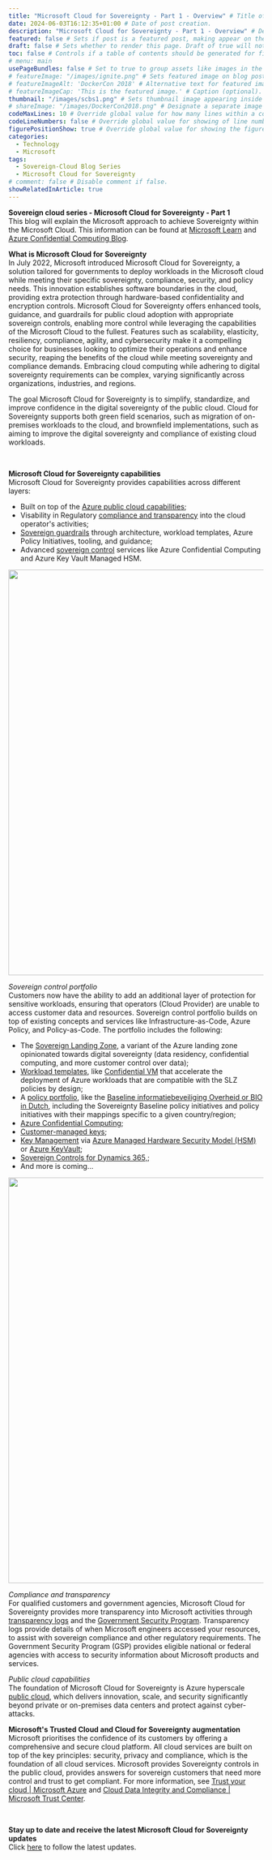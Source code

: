 ```yaml
---
title: "Microsoft Cloud for Sovereignty - Part 1 - Overview" # Title of the blog post.
date: 2024-06-03T16:12:35+01:00 # Date of post creation.
description: "Microsoft Cloud for Sovereignty - Part 1 - Overview" # Description used for search engine.
featured: false # Sets if post is a featured post, making appear on the home page side bar.
draft: false # Sets whether to render this page. Draft of true will not be rendered.
toc: false # Controls if a table of contents should be generated for first-level links automatically.
# menu: main
usePageBundles: false # Set to true to group assets like images in the same folder as this post.
# featureImage: "/images/ignite.png" # Sets featured image on blog post.
# featureImageAlt: 'DockerCon 2018' # Alternative text for featured image.
# featureImageCap: 'This is the featured image.' # Caption (optional).
thumbnail: "/images/scbs1.png" # Sets thumbnail image appearing inside card on homepage.
# shareImage: "/images/DockerCon2018.png" # Designate a separate image for social media sharing.
codeMaxLines: 10 # Override global value for how many lines within a code block before auto-collapsing.
codeLineNumbers: false # Override global value for showing of line numbers within code block.
figurePositionShow: true # Override global value for showing the figure label.
categories:
  - Technology
  - Microsoft
tags:
  - Sovereign-Cloud Blog Series
  - Microsoft Cloud for Sovereignty
# comment: false # Disable comment if false.
showRelatedInArticle: true
---
```

<B>Sovereign cloud series - Microsoft Cloud for Sovereignty - Part 1</b> <br>
This blog will explain the Microsoft approach to achieve Sovereignty within the Microsoft Cloud. This information can be found at <a href="https://learn.microsoft.com/en-us/industry/sovereignty/sovereignty-capabilities">Microsoft Learn</a> and <a href="https://techcommunity.microsoft.com/t5/azure-confidential-computing/bg-p/AzureConfidentialComputingBlog">Azure Confidential Computing Blog</a>.

<B>What is Microsoft Cloud for Sovereignty</B> <br>
In July 2022, Microsoft introduced Microsoft Cloud for Sovereignty, a solution tailored for governments to deploy workloads in the Microsoft cloud while meeting their specific sovereignty, compliance, security, and policy needs. This innovation establishes software boundaries in the cloud, providing extra protection through hardware-based confidentiality and encryption controls. Microsoft Cloud for Sovereignty offers enhanced tools, guidance, and guardrails for public cloud adoption with appropriate sovereign controls, enabling more control while leveraging the capabilities of the Microsoft Cloud to the fullest. Features such as scalability, elasticity, resiliency, compliance, agility, and cybersecurity make it a compelling choice for businesses looking to optimize their operations and enhance security, reaping the benefits of the cloud while meeting sovereignty and compliance demands. Embracing cloud computing while adhering to digital sovereignty requirements can be complex, varying significantly across organizations, industries, and regions.

The goal Microsoft Cloud for Sovereignty is to simplify, standardize, and improve confidence in the digital sovereignty of the public cloud. Cloud for Sovereignty supports both green field scenarios, such as migration of on-premises workloads to the cloud, and brownfield implementations, such as aiming to improve the digital sovereignty and compliance of existing cloud workloads.

<br> 

<B>Microsoft Cloud for Sovereignty capabilities</B> <br>
Microsoft Cloud for Sovereignty provides capabilities across different layers: <br>
  - Built on top of the <a href="https://learn.microsoft.com/en-us/industry/sovereignty/sovereignty-capabilities#public-cloud-capabilities">Azure public cloud capabilities</a>; <br>
  - Visability in Regulatory <a href="https://learn.microsoft.com/en-us/industry/sovereignty/sovereignty-capabilities#compliance-and-transparency">compliance and transparency</a> into the cloud operator's activities; <br>
  - <a href="https://learn.microsoft.com/en-us/industry/sovereignty/sovereignty-capabilities#sovereign-guardrails-and-guidance">Sovereign guardrails</a> through architecture, workload templates, Azure Policy Initiatives, tooling, and guidance; <br>
  - Advanced <a href="https://learn.microsoft.com/en-us/industry/sovereignty/sovereignty-capabilities#sovereign-control-portfolio">sovereign control</a> services like Azure Confidential Computing and Azure Key Vault Managed HSM.

<img src="/images/mcfs1.png" width="600" height="800">

<br>

<I>Sovereign control portfolio</I> <br>
Customers now have the ability to add an additional layer of protection for sensitive workloads, ensuring that operators (Cloud Provider) are unable to access customer data and resources. Sovereign control portfolio builds on top of existing concepts and services like Infrastructure-as-Code, Azure Policy, and Policy-as-Code. The portfolio includes the following:<br>
  - The <a href="https://learn.microsoft.com/en-us/industry/sovereignty/slz-overview#overview-of-the-sovereign-landing-zone">Sovereign Landing Zone</a>, a variant of the Azure landing zone opinionated towards digital sovereignty (data residency, confidential computing, and more customer control over data); <br>
  - <a href="https://learn.microsoft.com/en-us/industry/sovereignty/workload-templates#workload-templates-for-sovereign-landing-zone">Workload templates</a>, like <a href="https://github.com/Azure/cloud-for-sovereignty-quickstarts/blob/main/workloadAccelerators/confidentialVirtualMachine/docs/cvmAccelerator.md">Confidential VM</a> that accelerate the deployment of Azure workloads that are compatible with the SLZ policies by design; <br>
  - A <a href="https://learn.microsoft.com/en-us/industry/sovereignty/policy-portfolio-baseline#microsoft-cloud-for-sovereignty-policy-portfolio">policy portfolio</a>, like the <a href="https://github.com/Azure/azure-policy/tree/master/built-in-policies/policySetDefinitions">Baseline informatiebeveiliging Overheid or BIO in Dutch</a>, including the Sovereignty Baseline policy initiatives and policy initiatives with their mappings specific to a given country/region;
  - <a href="https://learn.microsoft.com/en-us/industry/sovereignty/azure-confidential-computing#azure-confidential-computing">Azure Confidential Computing</a>; <br>
  - <a href="https://learn.microsoft.com/en-us/industry/sovereignty/customer-managed-keys">Customer-managed keys</a>; <br>
  - <a href="https://learn.microsoft.com/en-us/industry/sovereignty/key-management#key-management-and-certificate-management-in-microsoft-cloud-for-sovereignty">Key Management</a> via <a href="https://learn.microsoft.com/en-us/azure/key-vault/managed-hsm/overview">Azure Managed Hardware Security Model (HSM)</a> or <a href="https://learn.microsoft.com/en-us/azure/key-vault/general/basic-concepts">Azure KeyVault</a>; <br>
  - <a href="https://learn.microsoft.com/en-us/industry/sovereignty/sovereign-controls-dynamics">Sovereign Controls for Dynamics 365,</a>; <br>
  - And more is coming...

<img src="/images/mcfs2.png" width="600" height="800">

<br>

<I>Compliance and transparency</I> <br>
For qualified customers and government agencies, Microsoft Cloud for Sovereignty provides more transparency into Microsoft activities through <a href="https://learn.microsoft.com/en-us/industry/sovereignty/transparency-logs">transparency logs</a> and the <a href="https://learn.microsoft.com/en-us/industry/sovereignty/government-security-program">Government Security Program</a>. Transparency logs provide details of when Microsoft engineers accessed your resources, to assist with sovereign compliance and other regulatory requirements. The Government Security Program (GSP) provides eligible national or federal agencies with access to security information about Microsoft products and services.


<I>Public cloud capabilities</I> <br>
The foundation of Microsoft Cloud for Sovereignty is Azure hyperscale <a href="https://learn.microsoft.com/en-us/industry/sovereignty/why-public-cloud">public cloud</a>, which delivers innovation, scale, and security significantly beyond private or on-premises data centers and protect against cyber-attacks.


<B>Microsoft's Trusted Cloud and Cloud for Sovereignty augmentation</B> <br>
Microsoft prioritises the confidence of its customers by offering a comprehensive and secure cloud platform. All cloud services are built on top of the key principles: security, privacy and compliance, which is the foundation of all cloud services. Microsoft provides Sovereignty controls in the public cloud, provides answers for sovereign customers that need more control and trust to get compliant. For more information, see <a href="https://azure.microsoft.com/en-gb/explore/trusted-cloud/">Trust your cloud | Microsoft Azure</a> and <a href="https://www.microsoft.com/nl-nl/trust-center">Cloud Data Integrity and Compliance | Microsoft Trust Center</a>.

<br>

<B>Stay up to date and receive the latest Microsoft Cloud for Sovereignty updates</B> <br>
Click <a href="https://learn.microsoft.com/en-us/industry/sovereignty/whats-new">here</a> to follow the  latest updates.